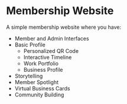 # Membership Website
A simple membership website where you have:
  - Member and Admin Interfaces
  - Basic Profile
      - Personalized QR Code
      - Interactive Timeline
      - Work Portfolio
      - Business Profile
  - Storytelling
  - Member Spotlight
  - Virtual Business Cards
  - Community Building
